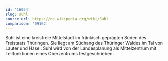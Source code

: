 ```yaml
---
id: '16054'
slug: suhl
source_url: https://de.wikipedia.org/wiki/Suhl
comparison: '09162'
---
```


Suhl ist eine kreisfreie Mittelstadt im fränkisch geprägten Süden des Freistaats Thüringen. Sie liegt am Südhang des Thüringer Waldes im Tal von Lauter und Hasel. Suhl wird von der Landesplanung als Mittelzentrum mit Teilfunktionen eines Oberzentrums festgeschrieben.

